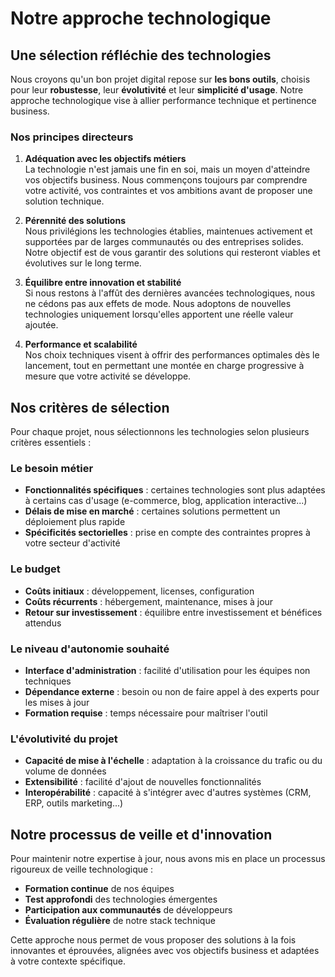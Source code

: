 # Notre approche technologique

## Une sélection réfléchie des technologies

Nous croyons qu'un bon projet digital repose sur **les bons outils**, choisis pour leur **robustesse**, leur **évolutivité** et leur **simplicité d'usage**. Notre approche technologique vise à allier performance technique et pertinence business.

### Nos principes directeurs

1. **Adéquation avec les objectifs métiers**  
   La technologie n'est jamais une fin en soi, mais un moyen d'atteindre vos objectifs business. Nous commençons toujours par comprendre votre activité, vos contraintes et vos ambitions avant de proposer une solution technique.

2. **Pérennité des solutions**  
   Nous privilégions les technologies établies, maintenues activement et supportées par de larges communautés ou des entreprises solides. Notre objectif est de vous garantir des solutions qui resteront viables et évolutives sur le long terme.

3. **Équilibre entre innovation et stabilité**  
   Si nous restons à l'affût des dernières avancées technologiques, nous ne cédons pas aux effets de mode. Nous adoptons de nouvelles technologies uniquement lorsqu'elles apportent une réelle valeur ajoutée.

4. **Performance et scalabilité**  
   Nos choix techniques visent à offrir des performances optimales dès le lancement, tout en permettant une montée en charge progressive à mesure que votre activité se développe.

## Nos critères de sélection

Pour chaque projet, nous sélectionnons les technologies selon plusieurs critères essentiels :

### Le besoin métier

* **Fonctionnalités spécifiques** : certaines technologies sont plus adaptées à certains cas d'usage (e-commerce, blog, application interactive...)
* **Délais de mise en marché** : certaines solutions permettent un déploiement plus rapide
* **Spécificités sectorielles** : prise en compte des contraintes propres à votre secteur d'activité

### Le budget

* **Coûts initiaux** : développement, licenses, configuration
* **Coûts récurrents** : hébergement, maintenance, mises à jour
* **Retour sur investissement** : équilibre entre investissement et bénéfices attendus

### Le niveau d'autonomie souhaité

* **Interface d'administration** : facilité d'utilisation pour les équipes non techniques
* **Dépendance externe** : besoin ou non de faire appel à des experts pour les mises à jour
* **Formation requise** : temps nécessaire pour maîtriser l'outil

### L'évolutivité du projet

* **Capacité de mise à l'échelle** : adaptation à la croissance du trafic ou du volume de données
* **Extensibilité** : facilité d'ajout de nouvelles fonctionnalités
* **Interopérabilité** : capacité à s'intégrer avec d'autres systèmes (CRM, ERP, outils marketing...)

## Notre processus de veille et d'innovation

Pour maintenir notre expertise à jour, nous avons mis en place un processus rigoureux de veille technologique :

* **Formation continue** de nos équipes
* **Test approfondi** des technologies émergentes
* **Participation aux communautés** de développeurs
* **Évaluation régulière** de notre stack technique

Cette approche nous permet de vous proposer des solutions à la fois innovantes et éprouvées, alignées avec vos objectifs business et adaptées à votre contexte spécifique.
